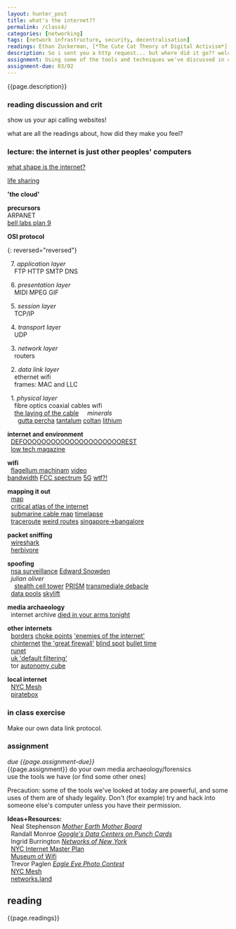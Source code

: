```yaml
---  
layout: hunter_post  
title: what's the internet??   
permalink: /class4/  
categories: [networking]
tags: [network infrastructure, security, decentralisation]
readings: Ethan Zuckerman, [*The Cute Cat Theory of Digital Activism*](http://www.ethanzuckerman.com/blog/2008/03/08/the-cute-cat-theory-talk-at-etech/)<br> Paul Ford, [*i had a couple of drinks and woke up with 1000 nerds*](https://medium.com/message/tilde-club-i-had-a-couple-drinks-and-woke-up-with-1-000-nerds-a8904f0a2ebf)
description: So i sent you a http request... but where did it go?? welcome to the weird and wonderful world of the OSI protocol. in this class we'll unpeel some layers of abstraction that keep the internet looking like it's working great all the time (it's actually a big big mess), learn about media archaeology and network forensics.
assignment: Using some of the tools and techniques we've discussed in class, discover something about your own local internet system.
assignment-due: 03/02
---  
```


{{page.description}}

### reading discussion and crit
show us your api calling websites!

what are all the readings about, how did they make you feel?  
  
### lecture: the internet is just other peoples' computers  
  
[what shape is the internet?](https://noahveltman.com/internet-shape/)  

[life sharing](http://0100101110101101.org/life-sharing/)  
  
**'the cloud'**  
  
**precursors**  
ARPANET  
[bell labs plan 9](https://9p.io/sys/doc/9.pdf)  

  
**OSI protocol**  
  
{: reversed="reversed"}  

  7. *application layer*  
    FTP HTTP SMTP DNS  
  
  6. *presentation layer*  
    MIDI MPEG GIF  
  
  5. *session layer*  
    TCP/IP  
  
  4. *transport layer*  
    UDP  
  
  3. *network layer*  
    routers  
  
  2. *data link layer*  
    ethernet wifi  
    frames: MAC and LLC  
  
  1. *physical layer*  
    fibre optics coaxial cables wifi  
    [the laying of the cable](https://www.loc.gov/pictures/resource/pga.00117/)
    *minerals*  
      [gutta percha](https://qz.com/785119/the-forgotten-tropical-tree-sap-that-set-off-a-victorian-tech-boom-and-gave-us-global-telecommunications/) [tantalum](https://en.wikipedia.org/wiki/Tantalum) [coltan](https://en.wikipedia.org/wiki/Coltan_mining_and_ethics) [lithium](https://en.wikipedia.org/wiki/Lithium#Production)

**internet and environment**  
  [DEFOOOOOOOOOOOOOOOOOOOOOREST](http://www.janavirgin.com/CO2/DEFOOOOOOOOOOOOOOOOOOOOOREST.html)  
  [low tech magazine](https://solar.lowtechmagazine.com/2018/09/how-to-build-a-lowtech-website/)  

**wifi**  
  [flagellum machinam](http://fii.to/pages/flagellation-machine.html) [video](https://www.youtube.com/watch?v=WqAG1WsZHtY&feature=emb_title)  
[bandwidth]() [FCC spectrum]() [5G]() [wtf?!](https://www.buzzfeednews.com/article/danvergano/5g-is-going-to-screw-up-weather-forecasts-meteorologists?bftwnews&utm_term=4ldqpgc#4ldqpgc)  

**mapping it out**  
  [map](http://map.jodi.org)  
  [critical atlas of the internet](http://internet-atlas.net)  
  [submarine cable map](https://www.submarinecablemap.com) [timelapse](https://qz.com/657898/this-map-shows-the-explosive-growth-of-underwater-cables-the-power-the-global-internet/)  
  [traceroute](https://www.mediacollege.com/internet/troubleshooter/traceroute.html) [weird routes](https://dyn.com/blog/internetwide-nearcatastrophela/) [singapore->bangalore](https://cms.qz.com/wp-content/uploads/2016/07/pingmap1v7.jpg?quality=75&strip=all&w=1240&h=690&crop=1)  

**packet sniffing**  
  [wireshark](https://www.wireshark.org)  
  [herbivore](https://github.com/samatt/Herbivore)  

**spoofing**  
  [nsa surveillance](https://www.aclu.org/issues/national-security/privacy-and-surveillance/nsa-surveillance) [Edward Snowden](https://en.wikipedia.org/wiki/Edward_Snowden)  
  *julian oliver*  
    [stealth cell tower](https://julianoliver.com/output/stealth-cell-tower.html) [PRISM](https://julianoliver.com/output/the-beacon-frame.html) [transmediale debacle](https://hyperallergic.com/109546/transmediale-festival-shuts-down-nsa-imitators/)  
  [data pools](https://ahprojects.com/datapools/) [skylift](https://ahprojects.com/skylift/)

**media archaeology**  
  internet archive [died in your arms tonight](https://www.youtube.com/watch?v=JsyWM3EALEw&feature=youtu.be)  

**other internets**  
  [borders](https://qz.com/735314/the-murky-world-of-international-law-is-threatening-to-break-up-the-internet/) [choke points](https://qz.com/780675/how-do-internet-censorship-and-surveillance-actually-work/) ['enemies of the internet'](https://en.m.wikipedia.org/wiki/Internet_censorship_and_surveillance_by_country)  
  [chinternet](https://en.m.wikipedia.org/wiki/Internet_censorship_in_China) [the 'great firewall'](https://en.m.wikipedia.org/wiki/File:Topology_of_the_Chinese_firewall.svg) [blind spot](https://anthology.rhizome.org/blind-spot) [bullet time](https://logicmag.io/china/bullet-time/)  
  [runet](https://www.bbc.com/news/technology-50902496)  
  [uk 'default filtering'](https://en.m.wikipedia.org/wiki/Internet_censorship_in_the_United_Kingdom)  
  tor  [autonomy cube](https://paglen.com/?l=work&s=cube)  


**local internet**  
  [NYC Mesh](https://www.nycmesh.net)  
  [piratebox](https://piratebox.cc)  

### in class exercise  
Make our own data link protocol.

### assignment  
*due {{page.assignment-due}}*<br>
{{page.assignment}}
do your own media archaeology/forensics  
use the tools we have (or find some other ones)  
  
Precaution: some of the tools we've looked at today are powerful, and some uses of them are of shady legality. Don't (for example) try and hack into someone else's computer unless you have their permission. 

**Ideas+Resources:**  
  Neal Stephenson [*Mother Earth Mother Board*](https://www.wired.com/1996/12/ffglass/)  
  Randall Monroe [*Google's Data Centers on Punch Cards*](https://what-if.xkcd.com/63/)  
  Ingrid Burrington [*Networks of New York*](http://s3.amazonaws.com/arena-attachments/1388507/bbdfbb27e1ff2233f62ade8393077549.pdf?1509584728)  
  [NYC Internet Master Plan](https://tech.cityofnewyork.us/wp-content/uploads/2020/01/NYC_IMP_1.7.20_FINAL-2.pdf)  
  [Museum of Wifi](http://museumofwifi.com)  
  Trevor Paglen [*Eagle Eye Photo Contest*](https://www.photocompete.com/test511/2015/04/23/eagle-eye-photo-contest/)  
  [NYC Mesh](https://www.nycmesh.net)  
  [networks.land](http://networks.land/reference/physical/)

## reading
{{page.readings}}
